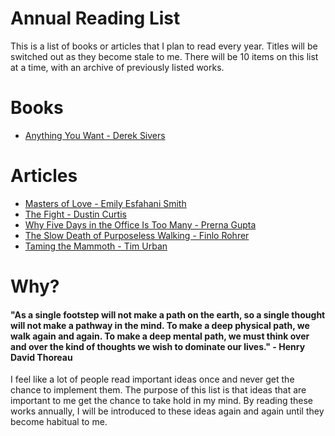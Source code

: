 Annual Reading List
===================

This is a list of books or articles that I plan to read every year. Titles will be switched out as they become stale to me. There will be 10 items on this list at a time, with an archive of previously listed works.

Books
=====
* [Anything You Want - Derek Sivers](https://www.goodreads.com/book/show/11878168-anything-you-want)


Articles
========
* [Masters of Love - Emily Esfahani Smith](http://www.theatlantic.com/health/archive/2014/06/happily-ever-after/372573/)
* [The Fight - Dustin Curtis](http://dcurt.is/the-fight)
* [Why Five Days in the Office Is Too Many - Prerna Gupta](http://www.nytimes.com/2013/03/03/jobs/in-defense-of-working-mostly-from-home.html)
* [The Slow Death of Purposeless Walking - Finlo Rohrer](http://www.bbc.com/news/magazine-27186709)
* [Taming the Mammoth - Tim Urban](http://waitbutwhy.com/2014/06/taming-mammoth-let-peoples-opinions-run-life.html)

Why?
====

#### "As a single footstep will not make a path on the earth, so a single thought will not make a pathway in the mind. To make a deep physical path, we walk again and again. To make a deep mental path, we must think over and over the kind of thoughts we wish to dominate our lives." - Henry David Thoreau

I feel like a lot of people read important ideas once and never get the chance to implement them.
The purpose of this list is that ideas that are important to me get the chance to take hold
in my mind. By reading these works annually, I will be introduced to these ideas again
and again until they become habitual to me.

